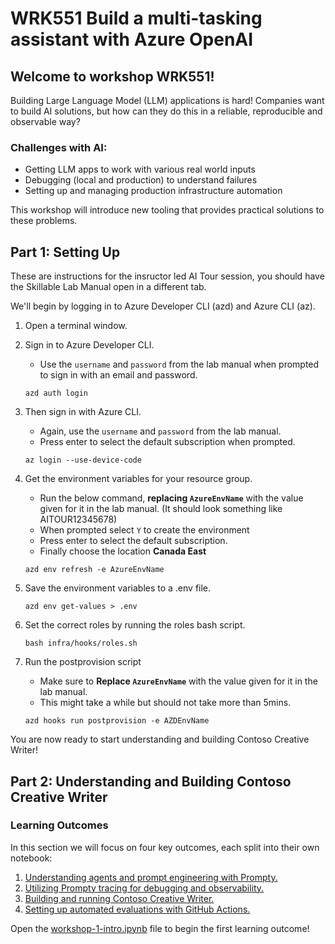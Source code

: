 # WRK551 Build a multi-tasking assistant with Azure OpenAI

## Welcome to workshop WRK551!

Building Large Language Model (LLM) applications​ is hard! Companies want to build AI solutions, but how can they do this in a reliable, reproducible and observable way?​

### Challenges with AI:  ​
- Getting LLM apps to work with various real world inputs ​
- Debugging (local and production)​ to understand failures
- Setting up and managing production infrastructure automation

This workshop will introduce new tooling that provides practical solutions to these problems. 

## Part 1: Setting Up

These are instructions for the insructor led AI Tour session, you should have the Skillable Lab Manual open in a different tab.

We'll begin by logging in to Azure Developer CLI (azd) and Azure CLI (az).

1. Open a terminal window.

2. Sign in to Azure Developer CLI. 
    - Use the `username` and `password` from the lab manual when prompted to sign in with an email and password.

    ```shell
    azd auth login
    ```

3.  Then sign in with Azure CLI. 
    - Again, use the `username` and `password` from the lab manual. 
    - Press enter to select the default subscription when prompted.
    
    ```shell
    az login --use-device-code
    ```

4.  Get the environment variables for your resource group.
    - Run the below command, **replacing `AzureEnvName`** with the value given for it in the lab manual. (It should look something like AITOUR12345678)
    - When prompted select `Y` to create the environment
    - Press enter to select the default subscription. 
    - Finally choose the location **Canada East**
    
    ```shell
    azd env refresh -e AzureEnvName
    ```

5. Save the environment variables to a .env file. 

    ```shell
    azd env get-values > .env
    ```

6. Set the correct roles by running the roles bash script. 
    ```shell
    bash infra/hooks/roles.sh
    ```

7. Run the postprovision script 
    - Make sure to **Replace `AzureEnvName`** with the value given for it in the lab manual. 
    - This might take a while but should not take more than 5mins.  

    ```shell
    azd hooks run postprovision -e AZDEnvName
    ```

You are now ready to start understanding and building Contoso Creative Writer! 
 
## Part 2: Understanding and Building Contoso Creative Writer

### Learning Outcomes
In this section we will focus on four key outcomes, each split into their own notebook:

1. [Understanding agents and prompt engineering with Prompty.](./workshop-1-intro.ipynb)
2. [Utilizing Prompty tracing for debugging and observability.](./workshop-2-tracing.ipynb)
3. [Building and running Contoso Creative Writer.](./workshop-3-build.ipynb)
4. [Setting up automated evaluations with GitHub Actions.](./workshop-4-ci-cd.ipynb)

Open the [workshop-1-intro.ipynb](workshop-1-intro.ipynb) file to begin the first learning outcome!  
